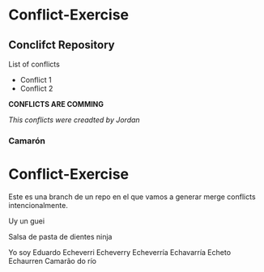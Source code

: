 # Conflict-Exercise

## Conclifct Repository

List of conflicts
- Conflict 1
- Conflict 2

**CONFLICTS ARE COMMING**

*This conflicts were creadted by Jordan*

### Camarón

# Conflict-Exercise

Este es una branch de un repo en el que vamos a generar merge conflicts intencionalmente.

Uy un guei

Salsa de pasta de dientes ninja

Yo soy Eduardo Echeverri Echeverry Echeverría Echavarría Echeto Echaurren
Camarão do río
